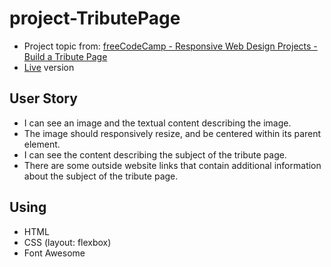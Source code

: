 # project-TributePage
* Project topic from: [freeCodeCamp - Responsive Web Design Projects - Build a Tribute Page](https://learn.freecodecamp.org/responsive-web-design/responsive-web-design-projects/build-a-tribute-page/) 
* [Live](https://pocoapocochen.github.io/project-TributePage/) version

## User Story
* I can see an image and the textual content describing the image.
* The image should responsively resize, and be centered within its parent element.
* I can see the content describing the subject of the tribute page.
* There are some outside website links that contain additional information about the subject of the tribute page.

## Using
* HTML
* CSS (layout: flexbox)
* Font Awesome
